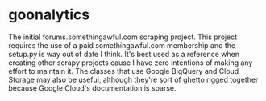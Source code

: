 # goonalytics

The initial forums.somethingawful.com scraping project. This project requires the use of a paid somethingawful.com membership and 
the setup.py is way out of date I think. It's best used as a reference when creating other scrapy projects cause I have zero 
intentions of making any effort to maintain it. The classes that use Google BigQuery and Cloud Storage may also be useful, although they're
sort of ghetto rigged together because Google Cloud's documentation is sparse.
